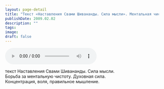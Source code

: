 ```yaml
---
layout: page-detail
title: "Текст «Наставления Свами Шивананды. Сила мысли». Ментальная чистота и духовная сила"
publishDate: 2009.02.02
description: ""
tags:
image:
draft: false
---
```


<audio title="2009.02.02 - Текст «Наставления Свами Шивананды. Сила мысли». Ментальная чистота и духовная сила.mp3" src="https://filer-api.advayta.org/v1.0/public/files/74518" controls=""></audio>

 текст Наставления Свами Шивананды. Сила мысли.<br> Борьба за ментальную чистоту. Духовная сила.<br> Концентрация, воля, правильное мышление.<br> 

  
